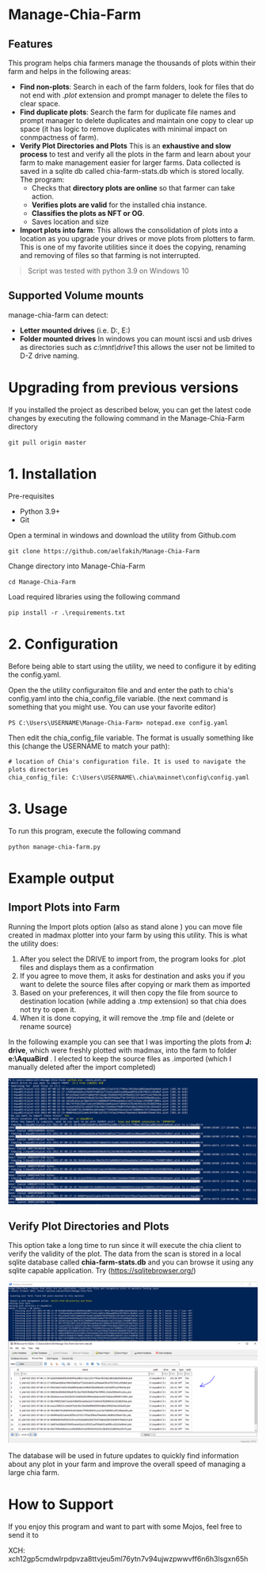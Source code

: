 ﻿# Manage-Chia-Farm
## Features
This program helps chia farmers manage the thousands of plots within their farm and helps in the following areas:
  * **Find non-plots**: Search in each of the farm folders, look for files that do not end with *.plot* 
    extension and prompt manager to delete the files to clear space.
  * **Find duplicate plots**: Search the farm for duplicate file names and prompt manager to delete duplicates 
    and maintain one copy to clear up space (it has logic to remove duplicates with minimal impact on 
    conmpactness of farm).
  * **Verify Plot Directories and Plots** This is an **exhaustive and slow process** to test and verify all the plots in the farm and learn
    about your farm to make management easier for larger farms.  Data collected is saved in a sqlite db called 
    chia-farm-stats.db which is stored locally. The program:
    * Checks that **directory plots are online** so that farmer can take action.
    * **Verifies plots are valid** for the installed chia instance.
    * **Classifies the plots as NFT or OG**.
    * Saves location and size  
  * **Import plots into farm**: This allows the consolidation of plots into a location as you upgrade your drives or 
    move plots from plotters to farm.  This is one of my favorite utilities since it does the copying, renaming and 
    removing of files so that farming is not interrupted.   

> Script was tested with python 3.9 on Windows 10 

## Supported Volume mounts

manage-chia-farm can detect:
* **Letter mounted drives** (i.e. D:\, E:\)
* **Folder mounted drives**  In windows you can mount iscsi and usb drives as directories such
  as *c:\mnt\drive1* this allows the user not be limited to D-Z drive naming.  

# Upgrading from previous versions

If you installed the project as described below, you can get the latest code changes by 
executing the following command in the Manage-Chia-Farm directory

`git pull origin master`


# 1. Installation

Pre-requisites 
* Python 3.9+
* Git

Open a terminal in windows and download the utility from Github.com 

`git clone https://github.com/aelfakih/Manage-Chia-Farm`

Change directory into Manage-Chia-Farm

`cd Manage-Chia-Farm`

Load required libraries using the following command

`pip install -r .\requirements.txt`

# 2. Configuration

Before being able to start using the utility, we need to configure it by editing 
the config.yaml.

Open the the utility configuraiton file and and enter the path to chia's config.yaml 
into the chia_config_file variable. (the next command is something that you might use. 
You can use your favorite editor)

`PS C:\Users\USERNAME\Manage-Chia-Farm> notepad.exe config.yaml`

Then edit the chia_config_file variable. The format is usually something like 
this (change the USERNAME to match your path):

```
# location of Chia's configuration file. It is used to navigate the plots directories
chia_config_file: C:\Users\USERNAME\.chia\mainnet\config\config.yaml
```

# 3. Usage
To run this program, execute the following command

`python manage-chia-farm.py`


# Example output
## Import Plots into Farm
Running the Import plots option (also as stand alone ) you can move file created in madmax plotter into your 
farm by using this utility.  This is what the utility does:
1. After you select the DRIVE to import from, the program looks for .plot files and displays them as a confirmation
1. If you agree to move them, it asks for destination and asks you if you want to delete the source files 
   after copying or mark them as imported
1. Based on your preferences, it will then copy the file from source to destination location 
   (while adding a .tmp extension) so that chia does not try to open it.
1. When it is done copying, it will remove the .tmp file and (delete or rename source)

In the following example you can see that I was importing the plots from **J: drive**, which were
freshly plotted with madmax, into the farm to folder **e:\AquaBird** .  I elected to keep the source 
files as .imported (which I manually deleted after the import completed) 

![Import Plots into Farm](https://github.com/aelfakih/Manage-Chia-Farm/blob/master/captures/move_plots.png?raw=true)

## Verify Plot Directories and Plots
 
This option take a long time to run since it will execute the chia client to verify the validity of the plot.
The data from the scan is stored in a local sqlite database called **chia-farm-stats.db** and you can browse it
using any sqlite capable application. Try (https://sqlitebrowser.org/)

![Verify Plot Directories and Plots](https://github.com/aelfakih/Manage-Chia-Farm/blob/master/captures/verify_plot_directories_and_plots.png?raw=true)

The database will be used in future updates to quickly find information about any plot in your farm and improve
the overall speed of managing a large chia farm.


# How to Support

If you enjoy this program and want to part with some Mojos, feel free to send it to 

XCH: xch12gp5cmdwlrpdpvza8ttvjeu5ml76ytn7v94ujwzpwwvff6n6h3lsgxn65h

